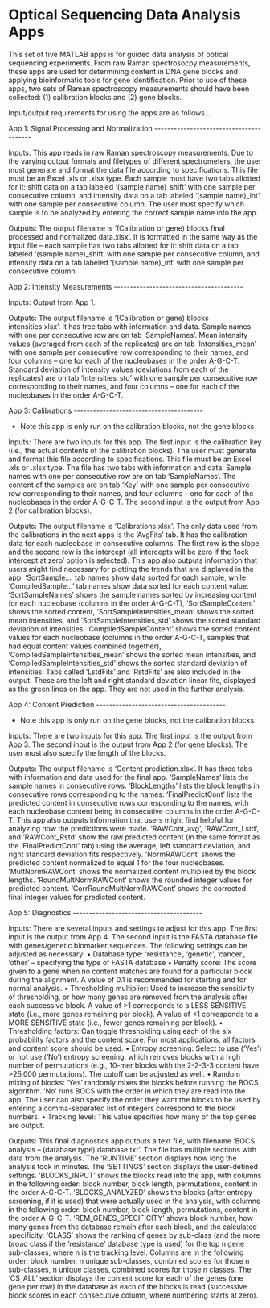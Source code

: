 # Optical Sequencing Data Analysis Apps
This set of five MATLAB apps is for guided data analysis of optical sequencing experiments. From raw Raman spectrosocpy measurements, these apps are used for determining content in DNA gene blocks and applying bioinformatic tools for gene identification. Prior to use of these apps, two sets of Raman spectroscopy measurements should have been collected: (1) calibration blocks and (2) gene blocks.

Input/output requirements for using the apps are as follows...

App 1: Signal Processing and Normalization ----------------------------------------

Inputs: This app reads in raw Raman spectroscopy measurements. Due to the varying output formats and filetypes of different spectrometers, the user must generate and format the data file according to specifications. This file must be an Excel .xls or .xlsx type. Each sample must have two tabs allotted for it: shift data on a tab labeled ‘(sample name)_shift’ with one sample per consecutive column, and intensity data on a tab labeled ‘(sample name)_int’ with one sample per consecutive column. The user must specify which sample is to be analyzed by entering the correct sample name into the app.

Outputs: The output filename is ‘(Calibration or gene) blocks final processed and normalized data.xlsx’. It is formatted in the same way as the input file – each sample has two tabs allotted for it: shift data on a tab labeled ‘(sample name)_shift’ with one sample per consecutive column, and intensity data on a tab labeled ‘(sample name)_int’ with one sample per consecutive column.

App 2: Intensity Measurements ----------------------------------------

Inputs: Output from App 1.

Outputs: The output filename is ‘(Calibration or gene) blocks intensities.xlsx’. It has tree tabs with information and data. Sample names with one per consecutive row are on tab ‘SampleNames’. Mean intensity values (averaged from each of the replicates) are on tab ‘Intensities_mean’ with one sample per consecutive row corresponding to their names, and four columns – one for each of the nucleobases in the order A-G-C-T. Standard deviation of intensity values (deviations from each of the replicates) are on tab ‘Intensities_std’ with one sample per consecutive row corresponding to their names, and four columns – one for each of the nucleobases in the order A-G-C-T.

App 3: Calibrations ----------------------------------------
* Note this app is only run on the calibration blocks, not the gene blocks

Inputs: There are two inputs for this app. The first input is the calibration key (i.e., the actual contents of the calibration blocks). The user must generate and format this file according to specifications. This file must be an Excel .xls or .xlsx type. The file has two tabs with information and data. Sample names with one per consecutive row are on tab ‘SampleNames’. The content of the samples are on tab ‘Key’ with one sample per consecutive row corresponding to their names, and four columns – one for each of the nucleobases in the order A-G-C-T. The second input is the output from App 2 (for calibration blocks).

Outputs: The output filename is ‘Calibrations.xlsx’. The only data used from the calibrations in the next apps is the ‘AvgFits’ tab. It has the calibration data for each nucleobase in consecutive columns. The first row is the slope, and the second row is the intercept (all intercepts will be zero if the ‘lock intercept at zero’ option is selected). This app also outputs information that users might find necessary for plotting the trends that are displayed in the app: ‘SortSample…’ tab names show data sorted for each sample, while ‘CompiledSample…’ tab names show data sorted for each content value. ‘SortSampleNames’ shows the sample names sorted by increasing content for each nucleobase (columns in the order A-G-C-T), ‘SortSampleContent’ shows the sorted content, ‘SortSampleIntensities_mean’ shows the sorted mean intensities, and ‘SortSampleIntensities_std’ shows the sorted standard deviation of intensities. ‘CompiledSampleContent’ shows the sorted content values for each nucleobase (columns in the order A-G-C-T, samples that had equal content values combined together), ‘CompiledSampleIntensities_mean’ shows the sorted mean intensities, and ‘CompiledSampleIntensities_std’ shows the sorted standard deviation of intensities. Tabs called ‘LstdFits’ and ‘RstdFits’ are also included in the output. These are the left and right standard deviation linear fits, displayed as the green lines on the app. They are not used in the further analysis.

App 4: Content Prediction ----------------------------------------
* Note this app is only run on the gene blocks, not the calibration blocks

Inputs: There are two inputs for this app. The first input is the output from App 3. The second input is the output from App 2 (for gene blocks). The user must also specify the length of the blocks.

Outputs: The output filename is ‘Content prediction.xlsx’. It has three tabs with information and data used for the final app. ‘SampleNames’ lists the sample names in consecutive rows. ‘BlockLengths’ lists the block lengths in consecutive rows corresponding to the names. ‘FinalPredictCont’ lists the predicted content in consecutive rows corresponding to the names, with each nucleobase content being in consecutive columns in the order A-G-C-T. This app also outputs information that users might find helpful for analyzing how the predictions were made. ‘RAWCont_avg’, ‘RAWCont_Lstd’, and ‘RAWCont_Rstd’ show the raw predicted content (in the same format as the ‘FinalPredictCont’ tab) using the average, left standard deviation, and right standard deviation fits respectively. ‘NormRAWCont’ shows the predicted content normalized to equal 1 for the four nucleobases. ‘MultNormRAWCont’ shows the normalized content multiplied by the block lengths. ‘RoundMultNormRAWCont’ shows the rounded integer values for predicted content. ‘CorrRoundMultNormRAWCont’ shows the corrected final integer values for predicted content.

App 5: Diagnostics ----------------------------------------

Inputs: There are several inputs and settings to adjust for this app. The first input is the output from App 4. The second input is the FASTA database file with genes/genetic biomarker sequences. The following settings can be adjusted as necessary:
•	Database type: ‘resistance’, ‘genetic’, ‘cancer’, ‘other’ – specifying the type of FASTA database
•	Penalty score: The score given to a gene when no content matches are found for a particular block during the alignment. A value of 0.1 is recommended for starting and for normal analysis.
•	Thresholding multiplier: Used to increase the sensitivity of thresholding, or how many genes are removed from the analysis after each successive block. A value of >1 corresponds to a LESS SENSITIVE state (i.e., more genes remaining per block). A value of <1 corresponds to a MORE SENSITIVE state (i.e., fewer genes remaining per block).
•	Thresholding factors: Can toggle thresholding using each of the six probability factors and the content score. For most applications, all factors and content score should be used.
•	Entropy screening:  Select to use (‘Yes’) or not use (‘No’) entropy screening, which removes blocks with a high number of permutations (e.g., 10-mer blocks with the 2-2-3-3 content have >25,000 permutations). The cutoff can be adjusted as well.
•	Random mixing of blocks: ‘Yes’ randomly mixes the blocks before running the BOCS algorithm. ‘No’ runs BOCS with the order in which they are read into the app. The user can also specify the order they want the blocks to be used by entering a comma-separated list of integers correspond to the block numbers.
•	Tracking level: This value specifies how many of the top genes are output.

Outputs: This final diagnostics app outputs a text file, with filename ‘BOCS analysis – (database type) database.txt’. The file has multiple sections with data from the analysis. The ‘RUNTIME’ section displays how long the analysis took in minutes. The ‘SETTINGS’ section displays the user-defined settings. ‘BLOCKS_INPUT’ shows the blocks read into the app, with columns in the following order: block number, block length, permutations, content in the order A-G-C-T. ‘BLOCKS_ANALYZED’ shows the blocks (after entropy screening, if it is used) that were actually used in the analysis, with columns in the following order: block number, block length, permutations, content in the order A-G-C-T. ‘REM_GENES_SPECIFICITY’ shows block number, how many genes from the database remain after each block, and the calculated specificity. ‘CLASS’ shows the ranking of genes by sub-class (and the more broad class if the ‘resistance’ database type is used) for the top n gene sub-classes, where n is the tracking level. Columns are in the following order: block number, n unique sub-classes, combined scores for those n sub-classes, n unique classes, combined scores for those n classes. The ‘CS_ALL’ section displays the content score for each of the genes (one gene per row) in the database as each of the blocks is read (successive block scores in each consecutive column, where numbering starts at zero).

